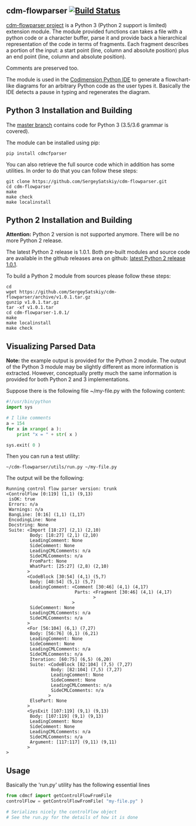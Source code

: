 ## cdm-flowparser [![Build Status](https://travis-ci.org/SergeySatskiy/cdm-flowparser.svg?branch=master)](https://travis-ci.org/SergeySatskiy/cdm-flowparser)
[cdm-flowparser project](https://github.com/SergeySatskiy/cdm-flowparser)
is a Python 3 (Python 2 support is limited) extension module.
The module provided functions can takes a file with a python code or a character buffer,
parse it and provide back a hierarchical representation of the code in terms of fragments.
Each fragment describes a portion of the input:
a start point (line, column and absolute position) plus an end point
(line, column and absolute position).

Comments are preserved too.

The module is used in the [Codimension Python IDE](http://codimension.org) to
generate a flowchart-like diagrams for an arbitrary Python code as the user
types it. Basically the IDE detects a pause in typing and regenerates the diagram.

## Python 3 Installation and Building
The [master branch](https://github.com/SergeySatskiy/cdm-flowparser) contains code for Python 3 (3.5/3.6 grammar is covered).

The module can be installed using pip:

```shell
pip install cdmcfparser
```

You can also retrieve the full source code which in addition has some utilities.
In order to do that you can follow these steps:

```shell
git clone https://github.com/SergeySatskiy/cdm-flowparser.git
cd cdm-flowparser
make
make check
make localinstall
```


## Python 2 Installation and Building
**Attention:** Python 2 version is not supported anymore.
There will be no more Python 2 release.

The latest Python 2 release is 1.0.1. Both pre-built modules and
source code are available in the github releases area on github:
[latest Python 2 release 1.0.1](https://github.com/SergeySatskiy/cdm-flowparser/releases/tag/v1.0.1).

To build a Python 2 module from sources please follow these steps:

```shell
cd
wget https://github.com/SergeySatskiy/cdm-flowparser/archive/v1.0.1.tar.gz
gunzip v1.0.1.tar.gz
tar -xf v1.0.1.tar
cd cdm-flowparser-1.0.1/
make
make localinstall
make check
```


## Visualizing Parsed Data
**Note:** the example output is provided for the Python 2 module. The output of the Python 3 module may be slightly different as more information is extracted. However, conceptually pretty much the same information is provided for both Python 2 and 3 implementations.

Suppose there is the following file ~/my-file.py with the following content:
```python
#!/usr/bin/python
import sys

# I like comments
a = 154
for x in xrange( a ):
    print "x = " + str( x )

sys.exit( 0 )
```

Then you can run a test utility:

```shell
~/cdm-flowparser/utils/run.py ~/my-file.py
```

The output will be the following:

```
Running control flow parser version: trunk
<ControlFlow [0:119] (1,1) (9,13)
 isOK: true
 Errors: n/a
 Warnings: n/a
 BangLine: [0:16] (1,1) (1,17)
 EncodingLine: None
 Docstring: None
 Suite: <Import [18:27] (2,1) (2,10)
         Body: [18:27] (2,1) (2,10)
         LeadingComment: None
         SideComment: None
         LeadingCMLComments: n/a
         SideCMLComments: n/a
         FromPart: None
         WhatPart: [25:27] (2,8) (2,10)
        >
        <CodeBlock [30:54] (4,1) (5,7)
         Body: [48:54] (5,1) (5,7)
         LeadingComment: <Comment [30:46] (4,1) (4,17)
                          Parts: <Fragment [30:46] (4,1) (4,17)
                                 >
                         >
         SideComment: None
         LeadingCMLComments: n/a
         SideCMLComments: n/a
        >
        <For [56:104] (6,1) (7,27)
         Body: [56:76] (6,1) (6,21)
         LeadingComment: None
         SideComment: None
         LeadingCMLComments: n/a
         SideCMLComments: n/a
         Iteration: [60:75] (6,5) (6,20)
         Suite: <CodeBlock [82:104] (7,5) (7,27)
                 Body: [82:104] (7,5) (7,27)
                 LeadingComment: None
                 SideComment: None
                 LeadingCMLComments: n/a
                 SideCMLComments: n/a
                >
         ElsePart: None
        >
        <SysExit [107:119] (9,1) (9,13)
         Body: [107:119] (9,1) (9,13)
         LeadingComment: None
         SideComment: None
         LeadingCMLComments: n/a
         SideCMLComments: n/a
         Argument: [117:117] (9,11) (9,11)
        >
>
```

## Usage

Basically the 'run.py' utility has the following essential lines

```python
from cdmcf import getControlFlowFromFile
controlFlow = getControlFlowFromFile( "my-file.py" )

# Serializes nicely the controlFlow object
# See the run.py for the details of how it is done
```

